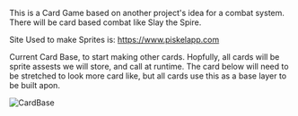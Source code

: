 This is a Card Game based on another project's idea for a combat system. There will be card based combat like Slay the Spire.

Site Used to make Sprites is: https://www.piskelapp.com

Current Card Base, to start making other cards. Hopfully, all cards will be sprite assests we will store, and call at runtime. The card below will need to be stretched to look more card like, but all cards use this as a base layer to be built apon. 

![CardBase](https://github.com/EthanRHanna/Card-Project/assets/42752797/275b425c-626b-44ca-b648-c8bf05b35b0e)
